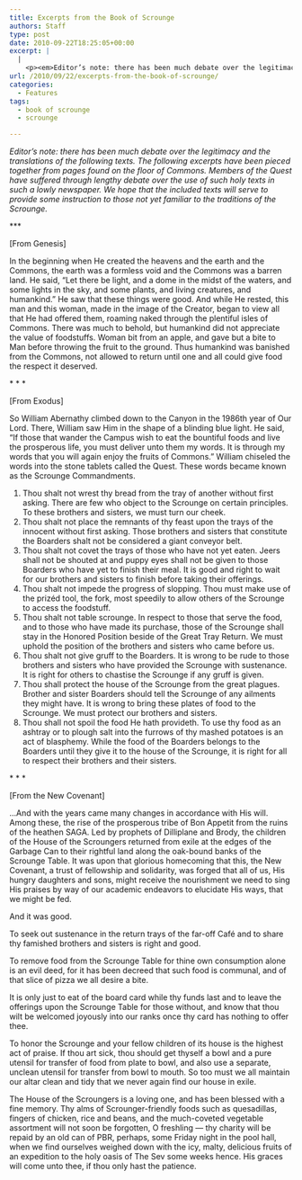 ```yaml
---
title: Excerpts from the Book of Scrounge
authors: Staff
type: post
date: 2010-09-22T18:25:05+00:00
excerpt: |
  |
    <p><em>Editor’s note: there has been much debate over the legitimacy and the  translations of the following texts. The following excerpts have been  pieced together from pages found on the floor of Commons. </em></p>
url: /2010/09/22/excerpts-from-the-book-of-scrounge/
categories:
  - Features
tags:
  - book of scrounge
  - scrounge

---
```

_<a rel="attachment wp-att-292" href="https://i1.wp.com/www.reedquest.org/wp-content/uploads/2010/09/scrounge.jpg"><img class="aligncenter size-full wp-image-292" title="scrounge" src="https://i1.wp.com/www.reedquest.org/wp-content/uploads/2010/09/scrounge.jpg?resize=700%2C221" alt="" data-recalc-dims="1" /></a>Editor’s note: there has been much debate over the legitimacy and the translations of the following texts. The following excerpts have been pieced together from pages found on the floor of Commons. Members of the Quest have suffered through lengthy debate over the use of such holy texts in such a lowly newspaper. We hope that the included texts will serve to provide some instruction to those not yet familiar to the traditions of the Scrounge._

\***
  
[From Genesis]

In the beginning when He created the heavens and the earth and the Commons, the earth was a formless void and the Commons was a barren land. He said, “Let there be light, and a dome in the midst of the waters, and some lights in the sky, and some plants, and living creatures, and humankind.” He saw that these things were good. And while He rested, this man and this woman, made in the image of the Creator, began to view all that He had offered them, roaming naked through the plentiful isles of Commons. There was much to behold, but humankind did not appreciate the value of foodstuffs. Woman bit from an apple, and gave but a bite to Man before throwing the fruit to the ground. Thus humankind was banished from the Commons, not allowed to return until one and all could give food the respect it deserved.

\* \* *

[From Exodus]

So William Abernathy climbed down to the Canyon in the 1986th year of Our Lord. There, William saw Him in the shape of a blinding blue light. He said, “If those that wander the Campus wish to eat the bountiful foods and live the prosperous life, you must deliver unto them my words. It is through my words that you will again enjoy the fruits of Commons.” William chiseled the words into the stone tablets called the Quest. These words became known as the Scrounge Commandments.

  1. Thou shalt not wrest thy bread from the tray of another without first asking. There are few who object to the Scrounge on certain principles. To these brothers and sisters, we must turn our cheek.
  2. Thou shalt not place the remnants of thy feast upon the trays of the innocent without first asking. Those brothers and sisters that constitute the Boarders shalt not be considered a giant conveyor belt.
  3. Thou shalt not covet the trays of those who have not yet eaten. Jeers shall not be shouted at and puppy eyes shall not be given to those Boarders who have yet to finish their meal. It is good and right to wait for our brothers and sisters to finish before taking their offerings.
  4. Thou shalt not impede the progress of slopping. Thou must make use of the prizéd tool, the fork, most speedily to allow others of the Scrounge to access the foodstuff.
  5. Thou shalt not table scrounge. In respect to those that serve the food, and to those who have made its purchase, those of the Scrounge shall stay in the Honored Position beside of the Great Tray Return. We must uphold the position of the brothers and sisters who came before us.
  6. Thou shalt not give gruff to the Boarders. It is wrong to be rude to those brothers and sisters who have provided the Scrounge with sustenance. It is right for others to chastise the Scrounge if any gruff is given.
  7. Thou shall protect the house of the Scrounge from the great plagues. Brother and sister Boarders should tell the Scrounge of any ailments they might have. It is wrong to bring these plates of food to the Scrounge. We must protect our brothers and sisters.
  8. Thou shall not spoil the food He hath provideth. To use thy food as an ashtray or to plough salt into the furrows of thy mashed potatoes is an act of blasphemy. While the food of the Boarders belongs to the Boarders until they give it to the house of the Scrounge, it is right for all to respect their brothers and their sisters.

\* \* *

[From the New Covenant]

…And with the years came many changes in accordance with His will. Among these, the rise of the prosperous tribe of Bon Appetit from the ruins of the heathen SAGA. Led by prophets of Dilliplane and Brody, the children of the House of the Scroungers returned from exile at the edges of the Garbage Can to their rightful land along the oak-bound banks of the Scrounge Table. It was upon that glorious homecoming that this, the New Covenant, a trust of fellowship and solidarity, was forged that all of us, His hungry daughters and sons, might receive the nourishment we need to sing His praises by way of our academic endeavors to elucidate His ways, that we might be fed.

And it was good.

To seek out sustenance in the return trays of the far-off Café and to share thy famished brothers and sisters is right and good.

To remove food from the Scrounge Table for thine own consumption alone is an evil deed, for it has been decreed that such food is communal, and of that slice of pizza we all desire a bite.

It is only just to eat of the board card while thy funds last and to leave the offerings upon the Scrounge Table for those without, and know that thou wilt be welcomed joyously into our ranks once thy card has nothing to offer thee.

To honor the Scrounge and your fellow children of its house is the highest act of praise. If thou art sick, thou should get thyself a bowl and a pure utensil for transfer of food from plate to bowl, and also use a separate, unclean utensil for transfer from bowl to mouth. So too must we all maintain our altar clean and tidy that we never again find our house in exile.

The House of the Scroungers is a loving one, and has been blessed with a fine memory. Thy alms of Scrounger-friendly foods such as quesadillas, fingers of chicken, rice and beans, and the much-coveted vegetable assortment will not soon be forgotten, O freshling — thy charity will be repaid by an old can of PBR, perhaps, some Friday night in the pool hall, when we find ourselves weighed down with the icy, malty, delicious fruits of an expedition to the holy oasis of The Sev some weeks hence. His graces will come unto thee, if thou only hast the patience.